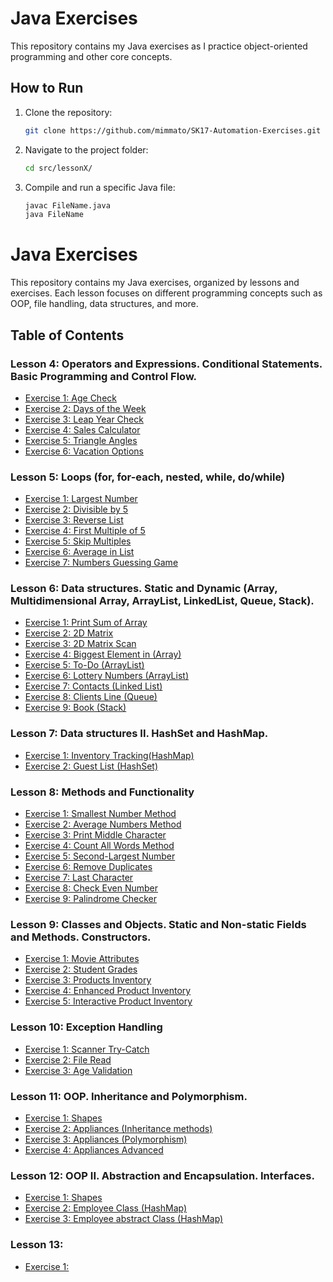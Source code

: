 # Java Exercises

This repository contains my Java exercises as I practice object-oriented programming and other core concepts.

## How to Run
1. Clone the repository:
   ```bash
   git clone https://github.com/mimmato/SK17-Automation-Exercises.git
   ```
2. Navigate to the project folder:
   ```bash
   cd src/lessonX/
   ```
3. Compile and run a specific Java file:
   ```bash
   javac FileName.java
   java FileName
   ```
   
# Java Exercises

This repository contains my Java exercises, organized by lessons and exercises. Each lesson focuses on different programming concepts such as OOP, file handling, data structures, and more.

## Table of Contents

### Lesson 4: Operators and Expressions. Conditional Statements. Basic Programming and Control Flow.
- [Exercise 1: Age Check](https://github.com/mimmato/SK17-Automation-Exercises/blob/master/src/lesson4/l4_e1_ageCheck.java)
- [Exercise 2: Days of the Week](https://github.com/mimmato/SK17-Automation-Exercises/blob/master/src/lesson4/l4_e2_daysOfTheWeek.java)
- [Exercise 3: Leap Year Check](https://github.com/mimmato/SK17-Automation-Exercises/blob/master/src/lesson4/l4_e3_leapOrNot.java)
- [Exercise 4: Sales Calculator](https://github.com/mimmato/SK17-Automation-Exercises/blob/master/src/lesson4/l4_e4_salesCalculator.java)
- [Exercise 5: Triangle Angles](https://github.com/mimmato/SK17-Automation-Exercises/blob/master/src/lesson4/l4_e5_trianglesAngles.java)
- [Exercise 6: Vacation Options](https://github.com/mimmato/SK17-Automation-Exercises/blob/master/src/lesson4/l4_e6_vacationOptions.java)

### Lesson 5: Loops (for, for-each, nested, while, do/while)
- [Exercise 1: Largest Number](https://github.com/mimmato/SK17-Automation-Exercises/blob/master/src/lesson5/l5_e1_largestNumber.java)
- [Exercise 2: Divisible by 5](https://github.com/mimmato/SK17-Automation-Exercises/blob/master/src/lesson5/l5_e2_divideBy5.java)
- [Exercise 3: Reverse List](https://github.com/mimmato/SK17-Automation-Exercises/blob/master/src/lesson5/l5_e3_reverseList.java)
- [Exercise 4: First Multiple of 5](https://github.com/mimmato/SK17-Automation-Exercises/blob/master/src/lesson5/l5_e4_firstMultipleOf5.java)
- [Exercise 5: Skip Multiples](https://github.com/mimmato/SK17-Automation-Exercises/blob/master/src/lesson5/l5_e5_skipMultiples.java)
- [Exercise 6: Average in List](https://github.com/mimmato/SK17-Automation-Exercises/blob/master/src/lesson5/l5_e6_averageInList.java)
- [Exercise 7: Numbers Guessing Game](https://github.com/mimmato/SK17-Automation-Exercises/blob/master/src/lesson5/l5_e7_numbersGuessing.java)

### Lesson 6: Data structures. Static and Dynamic (Array, Multidimensional Array, ArrayList, LinkedList, Queue, Stack).
- [Exercise 1: Print Sum of Array](https://github.com/mimmato/SK17-Automation-Exercises/blob/master/src/lesson6/l6_e1_printSumArray.java)
- [Exercise 2: 2D Matrix](https://github.com/mimmato/SK17-Automation-Exercises/blob/master/src/lesson6/l6_e2_2dMatrix.java)
- [Exercise 3: 2D Matrix Scan](https://github.com/mimmato/SK17-Automation-Exercises/blob/master/src/lesson6/l6_e3_2dMatrixScan.java)
- [Exercise 4: Biggest Element in (Array)](https://github.com/mimmato/SK17-Automation-Exercises/blob/master/src/lesson6/l6_e4_biggestElement.java)
- [Exercise 5: To-Do (ArrayList)](https://github.com/mimmato/SK17-Automation-Exercises/blob/master/src/lesson6/l6_e5_toDoList.java)
- [Exercise 6: Lottery Numbers (ArrayList)](https://github.com/mimmato/SK17-Automation-Exercises/blob/master/src/lesson6/l6_e6_lotteryNumbers.java)
- [Exercise 7: Contacts (Linked List)](https://github.com/mimmato/SK17-Automation-Exercises/blob/master/src/lesson6/l6_e7_contactsLinkedList.java)
- [Exercise 8: Clients Line (Queue)](https://github.com/mimmato/SK17-Automation-Exercises/blob/master/src/lesson6/l6_e8_clientsLineQueue.java)
- [Exercise 9: Book (Stack)](https://github.com/mimmato/SK17-Automation-Exercises/blob/master/src/lesson6/l6_e9_bookStack.java)

### Lesson 7: Data structures II. HashSet and HashMap.
- [Exercise 1: Inventory Tracking(HashMap)](https://github.com/mimmato/SK17-Automation-Exercises/blob/master/src/lesson7/l7_e1_trackingInventory.java)
- [Exercise 2: Guest List (HashSet)](https://github.com/mimmato/SK17-Automation-Exercises/blob/master/src/lesson7/l7_e2_guestList.java)

### Lesson 8: Methods and Functionality
- [Exercise 1: Smallest Number Method](https://github.com/mimmato/SK17-Automation-Exercises/blob/master/src/lesson8/l8_e1_smallestNumberMethod.java)
- [Exercise 2: Average Numbers Method](https://github.com/mimmato/SK17-Automation-Exercises/blob/master/src/lesson8/l8_e2_averageNumbersMethod.java)
- [Exercise 3: Print Middle Character](https://github.com/mimmato/SK17-Automation-Exercises/blob/master/src/lesson8/l8_e3_printMiddleCharacter.java)
- [Exercise 4: Count All Words Method](https://github.com/mimmato/SK17-Automation-Exercises/blob/master/src/lesson8/l8_e4_countAllWordsMethod.java)
- [Exercise 5: Second-Largest Number](https://github.com/mimmato/SK17-Automation-Exercises/blob/master/src/lesson8/l8_e5_secondLargestNumber.java)
- [Exercise 6: Remove Duplicates](https://github.com/mimmato/SK17-Automation-Exercises/blob/master/src/lesson8/l8_e6_removeDuplicates.java)
- [Exercise 7: Last Character](https://github.com/mimmato/SK17-Automation-Exercises/blob/master/src/lesson8/l8_e7_lastCharacter.java)
- [Exercise 8: Check Even Number](https://github.com/mimmato/SK17-Automation-Exercises/blob/master/src/lesson8/l8_e8_isEven.java)
- [Exercise 9: Palindrome Checker](https://github.com/mimmato/SK17-Automation-Exercises/blob/master/src/lesson8/l8_e9_palindrome.java)

### Lesson 9: Classes and Objects. Static and Non-static Fields and Methods. Constructors.
- [Exercise 1: Movie Attributes](https://github.com/mimmato/SK17-Automation-Exercises/blob/master/src/lesson9/l9_e1_movieAttributes.java)
- [Exercise 2: Student Grades](https://github.com/mimmato/SK17-Automation-Exercises/blob/master/src/lesson9/l9_e2_studentGrades.java)
- [Exercise 3: Products Inventory](https://github.com/mimmato/SK17-Automation-Exercises/blob/master/src/lesson9/l9_e3_productsInventory.java)
- [Exercise 4: Enhanced Product Inventory](https://github.com/mimmato/SK17-Automation-Exercises/blob/master/src/lesson9/l9_e4_enhancedProductInventory.java)
- [Exercise 5: Interactive Product Inventory](https://github.com/mimmato/SK17-Automation-Exercises/blob/master/src/lesson9/l9_e4_interactiveProductInventory.java)

### Lesson 10: Exception Handling
- [Exercise 1: Scanner Try-Catch](https://github.com/mimmato/SK17-Automation-Exercises/blob/master/src/lesson10/l10_e1_scannerTryCatch.java)
- [Exercise 2: File Read](https://github.com/mimmato/SK17-Automation-Exercises/blob/master/src/lesson10/l10_e2_fileRead.java)
- [Exercise 3: Age Validation](https://github.com/mimmato/SK17-Automation-Exercises/blob/master/src/lesson10/l10_e3_ageValidate.java)

### Lesson 11: OOP. Inheritance and Polymorphism.
- [Exercise 1: Shapes](https://github.com/mimmato/SK17-Automation-Exercises/blob/master/src/lesson11/exercise1)
- [Exercise 2: Appliances (Inheritance methods)](https://github.com/mimmato/SK17-Automation-Exercises/blob/master/src/lesson11/exercise2)
- [Exercise 3: Appliances (Polymorphism)](https://github.com/mimmato/SK17-Automation-Exercises/blob/master/src/lesson11/exercise3)
- [Exercise 4: Appliances Advanced](https://github.com/mimmato/SK17-Automation-Exercises/blob/master/src/lesson11/exercise4)

### Lesson 12: OOP II. Abstraction and Encapsulation. Interfaces.
- [Exercise 1: Shapes](https://github.com/mimmato/SK17-Automation-Exercises/blob/master/src/lesson12/exercise1)
- [Exercise 2: Employee Class (HashMap)](https://github.com/mimmato/SK17-Automation-Exercises/blob/master/src/lesson12/exercise2v2)
- [Exercise 3: Employee abstract Class (HashMap)](https://github.com/mimmato/SK17-Automation-Exercises/blob/master/src/lesson12/exercise3v2)

### Lesson 13:
- [Exercise 1: ]()